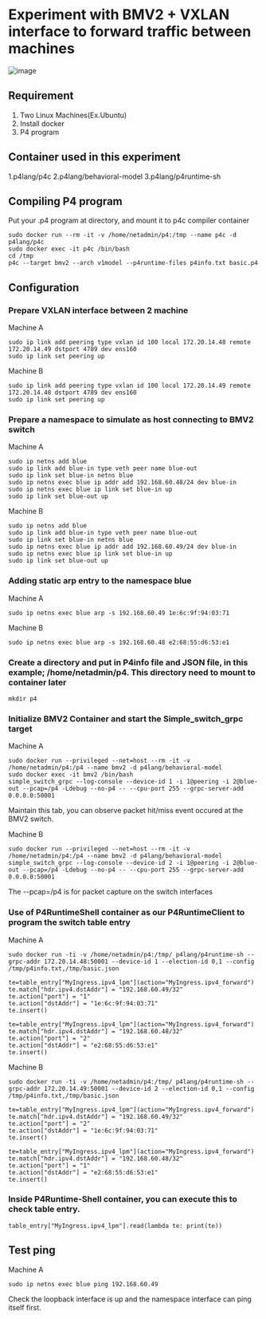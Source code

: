 # Experiment with BMV2 + VXLAN interface to forward traffic between machines
![image](https://github.com/user-attachments/assets/30de1756-2abe-40ec-8814-2b83c64bc781)
## Requirement
1. Two Linux Machines(Ex.Ubuntu)
2. Install docker
3. P4 program

## Container used in this experiment
1.p4lang/p4c
2.p4lang/behavioral-model
3.p4lang/p4runtime-sh

## Compiling P4 program

Put your .p4 program at directory, and mount it to p4c compiler container
```
sudo docker run --rm -it -v /home/netadmin/p4:/tmp --name p4c -d p4lang/p4c
sudo docker exec -it p4c /bin/bash
cd /tmp
p4c --target bmv2 --arch v1model --p4runtime-files p4info.txt basic.p4
```

## Configuration

### Prepare VXLAN interface between 2 machine

Machine A
```
sudo ip link add peering type vxlan id 100 local 172.20.14.48 remote 172.20.14.49 dstport 4789 dev ens160
sudo ip link set peering up
```
Machine B
```
sudo ip link add peering type vxlan id 100 local 172.20.14.49 remote 172.20.14.48 dstport 4789 dev ens160
sudo ip link set peering up
```

### Prepare a namespace to simulate as host connecting to BMV2 switch

Machine A
```
sudo ip netns add blue
sudo ip link add blue-in type veth peer name blue-out
sudo ip link set blue-in netns blue
sudo ip netns exec blue ip addr add 192.168.60.48/24 dev blue-in
sudo ip netns exec blue ip link set blue-in up
sudo ip link set blue-out up
```

Machine B
```
sudo ip netns add blue
sudo ip link add blue-in type veth peer name blue-out
sudo ip link set blue-in netns blue
sudo ip netns exec blue ip addr add 192.168.60.49/24 dev blue-in
sudo ip netns exec blue ip link set blue-in up
sudo ip link set blue-out up
```

### Adding static arp entry to the namespace blue

Machine A
```
sudo ip netns exec blue arp -s 192.168.60.49 1e:6c:9f:94:03:71
```
Machine B
```
sudo ip netns exec blue arp -s 192.168.60.48 e2:68:55:d6:53:e1
```


### Create a directory and put in P4info file and JSON file, in this example; /home/netadmin/p4. This directory need to mount to container later
```
mkdir p4
```

### Initialize BMV2 Container and start the Simple_switch_grpc target

Machine A
```
sudo docker run --privileged --net=host --rm -it -v /home/netadmin/p4:/p4 --name bmv2 -d p4lang/behavioral-model 
sudo docker exec -it bmv2 /bin/bash
simple_switch_grpc --log-console --device-id 1 -i 1@peering -i 2@blue-out --pcap=/p4 -Ldebug --no-p4 -- --cpu-port 255 --grpc-server-add 0.0.0.0:50001
```
Maintain this tab, you can observe packet hit/miss event occured at the BMV2 switch.

Machine B
```
sudo docker run --privileged --net=host --rm -it -v /home/netadmin/p4:/p4 --name bmv2 -d p4lang/behavioral-model simple_switch_grpc --log-console --device-id 2 -i 1@peering -i 2@blue-out --pcap=/p4 -Ldebug --no-p4 -- --cpu-port 255 --grpc-server-add 0.0.0.0:50001
```

The --pcap=/p4 is for packet capture on the switch interfaces


### Use of P4RuntimeShell container as our P4RuntimeClient to program the switch table entry

Machine A
```
sudo docker run -ti -v /home/netadmin/p4:/tmp/ p4lang/p4runtime-sh --grpc-addr 172.20.14.48:50001 --device-id 1 --election-id 0,1 --config /tmp/p4info.txt,/tmp/basic.json

te=table_entry["MyIngress.ipv4_lpm"](action="MyIngress.ipv4_forward")
te.match["hdr.ipv4.dstAddr"] = "192.168.60.49/32"
te.action["port"] = "1"
te.action["dstAddr"] = "1e:6c:9f:94:03:71"
te.insert()

te=table_entry["MyIngress.ipv4_lpm"](action="MyIngress.ipv4_forward")
te.match["hdr.ipv4.dstAddr"] = "192.168.60.48/32"
te.action["port"] = "2"
te.action["dstAddr"] = "e2:68:55:d6:53:e1"
te.insert()
```

Machine B
```
sudo docker run -ti -v /home/netadmin/p4:/tmp/ p4lang/p4runtime-sh --grpc-addr 172.20.14.49:50001 --device-id 2 --election-id 0,1 --config /tmp/p4info.txt,/tmp/basic.json

te=table_entry["MyIngress.ipv4_lpm"](action="MyIngress.ipv4_forward")
te.match["hdr.ipv4.dstAddr"] = "192.168.60.49/32"
te.action["port"] = "2"
te.action["dstAddr"] = "1e:6c:9f:94:03:71"
te.insert()

te=table_entry["MyIngress.ipv4_lpm"](action="MyIngress.ipv4_forward")
te.match["hdr.ipv4.dstAddr"] = "192.168.60.48/32"
te.action["port"] = "1"
te.action["dstAddr"] = "e2:68:55:d6:53:e1"
te.insert()
```

### Inside P4Runtime-Shell container, you can execute this to check table entry.
```
table_entry["MyIngress.ipv4_lpm"].read(lambda te: print(te))
```
## Test ping
Machine A
```
sudo ip netns exec blue ping 192.168.60.49
```
Check the loopback interface is up and the namespace interface can ping itself first.

















